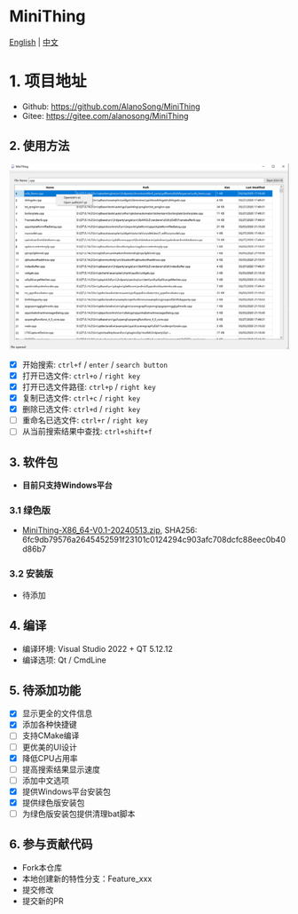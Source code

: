 # MiniThing

[English](./README.md) | [中文](./README-CN.md)

# 1. 项目地址
- Github: https://github.com/AlanoSong/MiniThing
- Gitee: https://gitee.com/alanosong/MiniThing

## 2. 使用方法
![界面](./Docs/Pictures/Usage.png)
- [x] 开始搜索: `ctrl+f` / `enter` / `search button`
- [x] 打开已选文件: `ctrl+o` / `right key`
- [x] 打开已选文件路径: `ctrl+p` / `right key`
- [x] 复制已选文件: `ctrl+c` / `right key`
- [x] 删除已选文件: `ctrl+d` / `right key`
- [ ] 重命名已选文件: `ctrl+r` / `right key`
- [ ] 从当前搜索结果中查找: `ctrl+shift+f`

## 3. 软件包
- **目前只支持Windows平台**

### 3.1 绿色版
- [MiniThing-X86_64-V0.1-20240513.zip](./Packages/Windows/MiniThing-X86_64-V0.1-20240513.zip), SHA256: 6fc9db79576a2645452591f23101c0124294c903afc708dcfc88eec0b40d86b7

### 3.2 安装版
- 待添加

## 4. 编译
- 编译环境: Visual Studio 2022 + QT 5.12.12
- 编译选项: Qt / CmdLine

## 5. 待添加功能
- [x] 显示更全的文件信息
- [x] 添加各种快捷键
- [ ] 支持CMake编译
- [ ] 更优美的UI设计
- [x] 降低CPU占用率
- [ ] 提高搜索结果显示速度
- [ ] 添加中文选项
- [x] 提供Windows平台安装包
- [x] 提供绿色版安装包
- [ ] 为绿色版安装包提供清理bat脚本

## 6. 参与贡献代码
- Fork本仓库
- 本地创建新的特性分支：Feature_xxx
- 提交修改
- 提交新的PR